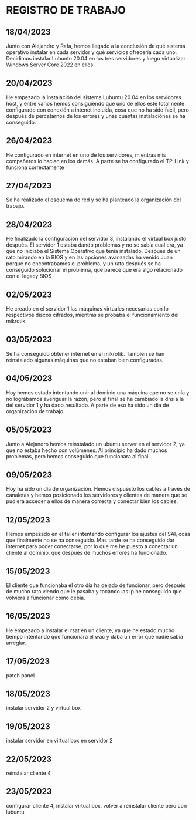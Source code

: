 # REGISTRO DE TRABAJO

## 18/04/2023

Junto con Alejandro y Rafa, hemos llegado a la conclusión de qué sistema operativo instalar en cada servidor y qué servicios ofrecería cada uno. Decidimos instalar Lubuntu 20.04 en los tres servidores y luego virtualizar Windows Server Core 2022 en ellos.


## 20/04/2023

He empezado la instalación del sistema Lubuntu 20.04 en los servidores host, y entre varios hemos consiguiendo que uno de ellos esté totalmente configurado con conexión a intenet incluida, cosa que no ha sido facil, pero después de percatarnos de los errores y unas cuantas instalaciónes se ha conseguido.


## 26/04/2023

He configurado en internet en uno de los servidores, mientras mis compañeros lo hacian en los demás. A parte se ha configurado el TP-Link y funciona correctamente


## 27/04/2023

Se ha realizado el esquema de red y se ha planteado la organización del trabajo.


## 28/04/2023

He finalizado la configuración del servidor 3, instalando el virtual box justo después. El servidor 1 estaba dando problemas y no se sabía cual era, ya que no iniciaba el Sistema Operativo que tenía instalado. Después de un rato mirando en la BIOS y en las opciones avanzadas ha venido Juan porque no encontrabamos el problema, y un rato después se ha conseguido solucionar el problema, que parece que era algo relacionado con el legacy BIOS


## 02/05/2023

He creado en el servidor 1 las máquinas virtuales necesarias con lo respectivos discos cifrados, mientras se probaba el funcionamiento del mikrotik


## 03/05/2023

Se ha conseguido obtener internet en el mikrotik. Tambíen se han reinstalado algunas máquinas que no estaban bien configuradas.


## 04/05/2023

Hoy hemos estado intentando unir al dominio una máquina que no se unía y no lográbamos averiguar la razón, pero al final se ha cambiado la dns a la del servidor 1 y ha dado resultado. A parte de eso ha sido un dia de organización de trabajo.


## 05/05/2023

Junto a Alejandro hemos reinstalado un ubuntu server en el servidor 2, ya que no estaba hecho con volúmenes. Al principio ha dado muchos problemas, pero hemos conseguido que funcionara al final


## 09/05/2023

Hoy ha sido un día de organización. Hemos dispuesto los cables a través de canaletas y hemos posicionado los servidores y clientes de manera que se pudiera acceder a ellos de manera correcta y conectar bien los cables.


## 12/05/2023

Hemos empezado en el taller intentando configurar los ajustes del SAI, cosa que finalmente no se ha conseguido. Mas tarde se ha conseguido dar internet para poder conectarse, por lo que me he puesto a conectar un cliente al dominio, que después de muchos errores ha funcionado.


## 15/05/2023

El cliente que funcionaba el otro día ha dejado de funcionar, pero después de mucho rato viendo que le pasaba y tocando las ip he conseguido que volviera a funcionar como debía.


## 16/05/2023

He empezado a instalar el rsat en un cliente, ya que he estado mucho tiempo intentando que funcionara el wac y daba un error que nadie sabía arreglar.


## 17/05/2023

patch panel


## 18/05/2023

instalar servidor 2 y virtual box


## 19/05/2023

instalar servidor en virtual box en servidor 2


## 22/05/2023

reinstalar cliente 4


## 23/05/2023

configurar cliente 4, instalar virtual box, volver a reinstalar cliente pero con lubuntu


